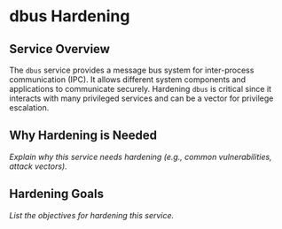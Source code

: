 # dbus Hardening

## Service Overview
The `dbus` service provides a message bus system for inter-process communication (IPC). It allows different system components and applications to communicate securely. Hardening `dbus` is critical since it interacts with many privileged services and can be a vector for privilege escalation.

## Why Hardening is Needed
_Explain why this service needs hardening (e.g., common vulnerabilities, attack vectors)._

## Hardening Goals
_List the objectives for hardening this service._
